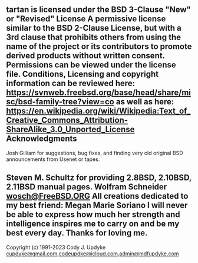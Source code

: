 tartan is licensed under the BSD 3-Clause "New" or "Revised" License
A permissive license similar to the BSD 2-Clause License, but with a 3rd clause that prohibits others from using the name of the project or its contributors to promote derived products without written consent.
Permissions can be viewed under the license file.
Conditions, Licensing and copyright information can be reviewed here: https://svnweb.freebsd.org/base/head/share/misc/bsd-family-tree?view=co
as well as here: https://en.wikipedia.org/wiki/Wikipedia:Text_of_Creative_Commons_Attribution-ShareAlike_3.0_Unported_License
Acknowledgments
---------------

Josh Gilliam for suggestions, bug fixes, and finding very old
original BSD announcements from Usenet or tapes.

Steven M. Schultz for providing 2.8BSD, 2.10BSD, 2.11BSD manual pages.
Wolfram Schneider <wosch@FreeBSD.ORG>
All creations dedicated to my best friend: Megan Marie Soriano
I will never be able to express how much her strength and intelligence inspires me to carry on and be my best every day. Thanks for loving me.
--
Copyright (c) 1991-2023 Cody J. Updyke <cupdyke@gmail.com>,<codeupdke@icloud.com>,<admin@mdfupdyke.com>
